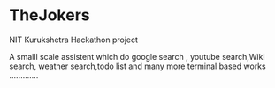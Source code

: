 # TheJokers
NIT Kurukshetra Hackathon project


















A smalll scale assistent  which do google search , youtube search,Wiki search, weather search,todo list and many more terminal based works .............
